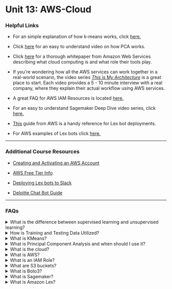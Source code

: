 # Unit 13: AWS-Cloud

### Helpful Links

* For an simple explanation of how k-means works, click [here.](https://www.youtube.com/watch?v=4b5d3muPQmA)

* Click [here](https://www.youtube.com/watch?v=FgakZw6K1QQ) for an easy to understand video on how PCA works.

* Click [here](https://d1.awsstatic.com/whitepapers/aws-overview.pdf) for a thorough whitepaper from Amazon Web Services describing what cloud computing is and what role their tools play.

* If you're wondering how all the AWS services can work together in a real-world scenario, the video series [*This is My Architecture*](https://aws.amazon.com/this-is-my-architecture/?tma.sort-by=item.additionalFields.airDate&tma.sort-order=desc) is a great place to start. Each video provides a 5 - 10 minute interview with a real company, where they explain their actual workflow using AWS services.

* A great FAQ for AWS IAM Resources is located [here.](https://aws.amazon.com/iam/faqs/)

* For an easy to understand Sagemaker Deep Dive video series, click [here.](https://www.youtube.com/playlist?list=PLhr1KZpdzukcOr_6j_zmSrvYnLUtgqsZz)

* [This](https://docs.aws.amazon.com/lex/latest/dg/examples.html) guide from AWS is a handy reference for Lex bot deployments.

* For AWS examples of Lex bots click [here.](https://docs.aws.amazon.com/lex/latest/dg/examples.html)

---

### Additional Course Resources

* [Creating and Activating an AWS Account](1-Create-and-Activate-an-AWS-Account.md)

* [AWS Free Tier Info](AWS-Free-Tier.md)

* [Deploying Lex bots to Slack](Deploying-Lex-Bot-to-Slack.md)

* [Deloitte Chat Bot Guide](deloitte-nl-fsi-chatbots-adopting-the-power-of-conversational-ux.pdf)

---

### FAQs

<details>
<summary>What is the difference between supervised learning and unsupervised learning?</summary><br>
<blockquote>
<details>
<summary>Supervised Learning</summary><br>

Supervised machine learning uses labeled data with input variables (feature data) and output variables (target data) and uses the feature data to predict the target data. Because the data is labeled, the outcome is known. This data can be fed to the model, and if the model guesses incorrectly, the error can be used to fine tune the model until it makes highly accurate guesses.<br>

An example of this is using tuning forks to tune a piano. Tuning forks produce very precise tones. These tones are your known output. You can press a piano key and compare the piano's tone (model output) to the tuning fork (known y value). If the piano's tone is too low then you can tighten the piano wire to make the piano better at matching the tuning fork. This process of adjusting the model to make the output match the known output is essentially supervised learning.
<br>
</details>
<details>
<summary>Unsupervised Learning</summary><br>

Unsupervised learning models are given only input variables and must work to make connections to the data without predicting a labeled target. These types of models are often clustering models that uncover connections in the data and group all the features into classes accordingly.<br>
<br>
An example of unsupervised learning would be to use website purchase data to group customers into two classes based on their spending habits. This clustering might reveal that class 1 more spends more with a coupon incentive, while class 2 spends more on targeted advertising on social media.
</details>

</blockquote>
</details>
<details>
<summary>How is Training and Testing Data Utilized?</summary><br>

When working with models, data is divided into training and testing sets. The training set is used to teach (supervise!) the model so it learns how the input data is connected to the output data and can make predictions. The testing data set is used to validate how well the model performs on data it has not seen before, by running the model on the testing feature data, and comparing it's predictions to the testing target data.<br>

</details>

<details>
<summary>What is KMeans?</summary><br>

<blockquote>
<details>
<summary>What it is:</summary><br>

K-means is a popular unsupervised machine learning algorithm  for clustering data. It attempts to divide the data up into a number of clusters referred to as `k`. It can then compare a new data point to the centers of these existing clusters to see which cluster the new point is closest to. The new point can then be labeled as belonging to that closest data cluster.

![k-means](Images/k-means.gif)


The following video from StatQuest on YouTube provides an excellent, easy to understand explanation of the process: [K-means Clustering.](https://www.youtube.com/watch?v=4b5d3muPQmA)
</details>

<details>
<summary>How do you determine the `k` number of clusters?</summary><br>

There are several ways to deterimine the best number of clusters for your model. For our class, we use the elbow method. The elbow method takes into account a range of values for `k` and plots their inertia, inertia being how far the clusters expand from the centroid. This number should be as low as possible, while still encompassing an adequate nubmer of clusters. The lower number indicates tightly packed clusters. When these values are plotted on a line chart, a bend should form where the optimal value of `k` is located. This bend incates the point at which adding clusters does not greatly improve the inertia, thus the smallest amount of clusters with the best inertia.

In the below elbow chart, the bend occurs at 3, meaning this is the optimal value for `k` for this example:

![elbow chart](Images/elbow_chart.png)
</details>

<details>
<summary>How to use the code:</summary><br>

The elbow chart can be plotted as follows:

```python
import pandas as pd
from sklearn.cluster import KMeans

inertia = []
k = list(range(1, 11))
# Looking for the best k
for i in k:
    km = KMeans(n_clusters=i, random_state=0)
    km.fit(df_iris)
    inertia.append(km.inertia_)
    elbow_data = {
  "k": k,
  "inertia": inertia
}
df_elbow = pd.DataFrame(elbow_data)
df_elbow.plot(x="k", y="inertia", title="Elbow Curve", xticks=k)
```
Once you have the number for `k`, you can call the Kmeans function and set the `n_clusters` to your `k` value as follows:

```python
model = KMeans(n_clusters=3, random_state=5)
model.fit(your_df)
```

</details>

</blockquote>
</details>

<details>
<summary>What is Principal Component Analysis and when should I use it?</summary><br>

Principal Component Analysis (PCA) is a statistical method of dimensionality reduction that can reduce the features of your data set, while still keep the majority of the pertinent information. The variables in your dataset are replaced with the principal component variables, which are essentially a recombination of the initial information that represents the most important data. PCA can be used when the dataset is quite large and reducing the features would speed up the machine learning model. It can also be used to plot your data when there are too many features to feasibly plot. For a great video on how this process actually works, click [here](https://www.youtube.com/watch?v=FgakZw6K1QQ)

PCA can be imported from sci-kit learn as follows:

```python
from sklearn.decomposition import PCA
pca = PCA(n_components=2)
new_data_pca = pca.fit_transform(old_data)
```

</details>
<details>
<summary>What is the cloud?</summary><br>

The cloud is an abstract term for accessing computing power online from a machine other than your own. When you save files to the cloud, it really just means you're saving your files on a machine (server) located somewhere else, but that can be accessed anywhere via the internet. These servers are located on server farms where thousands of computers are operating simultaneously to provide computing services via *"the cloud"*.

Storage such as Google Drive is a popular cloud computing product, but there are many others. Amazon Web Services (AWS) currently provides over 175 services on the cloud. Examples include; Sagemaker - which allows you to run juypter notebooks on the cloud, Lex - which allows you build conversational interfaces (chatbots) and run them in the cloud, and Relational Database Service (RDS), which allows you to connect to a database via the cloud.

For a full list of AWS services click [here.](https://aws.amazon.com/products/)

<blockquote>
<details>
<summary>Types of cloud services:</summary><br>

Cloud services can be divided into 4 general categories:

**Infrastructure as a service (IaaS):** Online services that provide APIs to access different infrastructures such as servers, virtual machines, storage, load balancers, or network interfaces (e.g., [Azure Virtual Machines](https://azure.microsoft.com/en-us/services/virtual-machines/)).

**Platform as a service (PaaS):** Provides a platform that allow customers to develop, run, and manage applications without the complexity of building and maintaining their own physical infrastructure (e.g., [Amazon Web Services](https://aws.amazon.com/)).

**Software as a service (SaaS):** Refers to a software licensing and delivery model where software is licensed on a subscription basis and is centrally hosted (e.g., [Microsoft Office 365](https://www.office.com/)).

**Function/code as a service (FaaS):** Also known as serverless computing, it offers a remote procedure call that enables the deployment of individual functions in the cloud that run in response to events (e.g., [AWS Lambda](https://aws.amazon.com/lambda/)).

</details>
</blockquote>
</details>


<details>
<summary>What is AWS?</summary><br>

AWS is a cloud computing platform provided by Amazon, offering over 175 different services via the cloud. AWS is trusted by large companies and individual users alike to provide scalable, flexible computing power that is both cost effective and secure. You might be surprised to know that many companies, including Netflix, use AWS for all their tech needs, including database and storage.

Because the infrastructure is already in place, companies can easily scale up as needed without a huge up-front investment, and because they offer flexible usage options there is a cost appropriate option for everyone.

</details>

<details>
<summary>What is an IAM Role?</summary><br>

AWS Identity and Access Management (IAM) allows you to securely control the acces of others to your AWS resources. By creating an IAM User you are granting others secure access to your account without actually giving them your password. After creating the user, a role can be assigned to the user that defines and resticts that access as you wish. An IAM role defines *who* can do *what* to your AWS resources, and *when* they can do it. [This](https://aws.amazon.com/iam/faqs/) document from AWS contains some great frequently asked questions about the IAM service.

</details>

<details>
<summary>What are S3 buckets?</summary><br>

Simple Storage Service, or S3 as its commonly known, is one of the most popular AWS services and was also one of first to be introduced, launching back in 2006. S3 offers secure object storage in the cloud for anything from csv files to images and can be scaled as needed. S3 can be used for anything from simple image hosting for your website, to connecting to data directly for database applications or analytics.

Much like using virtual file folders on your own machine to store and organize your files, an S3 bucket is simply where your objects are stored on S3.

</details>
<details>
<summary>What is Boto3?</summary><br>

Boto3 is considered a Software Development Kit (SDK) for AWS. SDKs are similar to Application Programming Interfaces (APIs) in that they both allow the user to interact with a platform, however SDKs are built to interact with a specific platform, where APIs are typically used to allow platforms to interact with each other. Boto3 allows Python developers to work with various AWS resources outside of the AWS console, by programming those resources with code.

A popular application of Boto3 is working with the contents of S3 buckets. Boto3 is used to access those contents via Python code, and then you can manipulate the contents as you normally would - for example you might use Boto3 inside a Jupyter Notebook to load CSVs from an S3 bucket and then proceed to work with those CSVs with Pandas.

The [Boto3 documentation](https://boto3.amazonaws.com/v1/documentation/api/latest/index.html) is a great starting point for working with this SDK. It describes the usage of the SDK and provides tutorials for implementing it with various AWS resources.

</details>
<details>
<summary>What is Sagemaker?</summary><br>

When it comes to Amazon Sagemaker - think Jupyter Notebook for Machine Learning!  Amazon Sagemaker is a fully managed machine learning IDE, which is essentially a cloud instance of Jupyter Notebook, optimized for machine learning purposes. Each Sagemaker instance can connect to your data in the cloud via S3 buckets or your preferred storage. The instance is pre-loaded with commonly used machine learning algorithms such as XGBoost and K-means, and can automatically hypertune them, making it easy to train and test your data, as well as get powerful predictions.

The ability to deploy machine learning models in the cloud is very important for many models, for example recommendation models that are gathering your viewing data on Amazon while you shop and then making recommendations to you. Models like that need to be deployed and active constantly to be effective. Sagemaker has built-in components that allow for easy deployment of your model via endpoints, which allow for real time use based on real time user input and data.

AWS has several great resources to learn more about Sagemaker.

For a real world application nusing AWS workflows check out [this](https://www.youtube.com/watch?v=gYXqv1UxW3Y) video. They also have an informative Sagemaker blog [here](https://aws.amazon.com/blogs/machine-learning/category/artificial-intelligence/sagemaker/) and an easy to understand Sagemaker Deep Dive video series [here](https://www.youtube.com/playlist?list=PLhr1KZpdzukcOr_6j_zmSrvYnLUtgqsZz).

Additionally the AWS Sagemaker SDK docs are a great place to take your own deep dive: [Sagemaker SDK Docs.](https://sagemaker.readthedocs.io/en/stable/)

</details>


<details>
<summary>What is Amazon Lex?</summary><br>

To understand Amazon Lex, its important to first understand what a conversational user interface is. A conversational user interface - commonly known as a chatbot - is an application that allows human-like interaction with computers. Rather than just point and click, we can now communicate with computers using human langauge.

Though the idea of conversational user interfaces has been around for a very long time - think *Space Odyssey: 2001* and *HAL* - its only been in the recent past that NLP technology has become advanced enough to make practical applications of the tech a reality. In fact, conversational AI has become so advanced that it can update in real time and change its responses to adapt to the conversation as it unfolds.

Amazon Lex allows you to develop your own chatbots, harnessing the same tech that Amazon's Alexa uses, resulting in a powerfully accurate, state-of-the-art conversation interface that can be deployed to almost any platform, including Facebook Messenger and Slack. And, like most AWS services, its fully managed, so it scales on its own. So as users increase, there is no need to scale up - the infrastructure is already in place. You just pay for what you use. To learn more about Amazon Lex, check out their informative [FAQ](https://aws.amazon.com/lex/faqs/?nc=sn&loc=6). To get more information on deploying your own converational user interface using Lex, check out our [deployment guide](Deploying-Lex-Bot-to-Slack.md) and the AWS Lex examples provided [here.](https://docs.aws.amazon.com/lex/latest/dg/examples.html)

</details>
